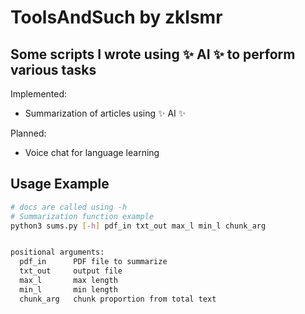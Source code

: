 # ToolsAndSuch by zklsmr

## Some scripts I wrote using :sparkles: AI :sparkles: to perform various tasks

Implemented:
- Summarization of articles using :sparkles: AI :sparkles:

Planned:
- Voice chat for language learning



## Usage Example
```bash
# docs are called using -h
# Summarization function example 
python3 sums.py [-h] pdf_in txt_out max_l min_l chunk_arg


positional arguments:
  pdf_in      PDF file to summarize
  txt_out     output file
  max_l       max length
  min_l       min length
  chunk_arg   chunk proportion from total text
```
